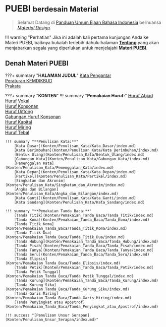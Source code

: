 

# PUEBI <small>berdesain Material</small>

>Selamat Datang di [Panduan Umum Ejaan Bahasa Indonesia][1] bernuansa [_Material Design_][2].

[1]: https://id.m.wikipedia.org/wiki/Ejaan_Bahasa_Indonesia
[2]: https://material.io

!!! warning "Perhatian"
    Jika ini adalah kali pertama kunjungan Anda ke Materi PUEBI, baiknya bukalah terlebih dahulu halaman [**Tentang**][3] yang akan menjabarkan segala yang diperlukan untuk menjelajahi **Materi PUEBI**.

[3]: Tentang/index.md

## Denah Materi PUEBI

???+ summary "**HALAMAN JUDUL**"
    [Kata Pengantar](Halaman_Judul/Kata_Pengantar/index.md)  
    [Peraturan KEMDIKBUD](Halaman_Judul/Peraturan_KEMDIKBUD/index.md)  
    [Prakata](Halaman_Judul/Prakata/index.md)  

???+ summary "**KONTEN**"
    !!! summary "**Pemakaian Huruf:**"
        [Huruf Abjad](Konten/Pemakaian_Huruf/Huruf_Abjad/index.md)  
        [Huruf Vokal](Konten/Pemakaian_Huruf/Huruf_Vokal/index.md)  
        [Huruf Konsonan](Konten/Pemakaian_Huruf/Huruf_Konsonan/index.md)  
        [Huruf Diftong](Konten/Pemakaian_Huruf/Huruf_Diftong/index.md)  
        [Gabungan Huruf Konsonan](Konten/Pemakaian_Huruf/Gabungan_Huruf_Konsonan/index.md)  
        [Huruf Kapital](Konten/Pemakaian_Huruf/Huruf_Kapital/index.md)  
        [Huruf Miring](Konten/Pemakaian_Huruf/Huruf_Miring/index.md)  
        [Huruf Tebal](Konten/Pemakaian_Huruf/Huruf_Tebal/index.md)

    !!! summary "**Penulisan Kata:**"
        [Kata Dasar](Konten/Penulisan_Kata/Kata_Dasar/index.md)  
        [Kata Berimbuhan](Konten/Penulisan_Kata/Kata_Berimbuhan/index.md)  
        [Bentuk Ulang](Konten/Penulisan_Kata/Bentuk_Ulang/index.md)  
        [Gabungan Kata](Konten/Penulisan_Kata/Gabungan_Kata/index.md)  
        [Pemenggalan Kata](Konten/Penulisan_Kata/Pemenggalan_Kata/index.md)  
        [Kata Depan](Konten/Penulisan_Kata/Kata_Depan/index.md)  
        [Partikel](Konten/Penulisan_Kata/Partikel/index.md)  
        [Singkatan dan Akronim](Konten/Penulisan_Kata/Singkatan_dan_Akronim/index.md)  
        [Angka dan Bilangan](Konten/Penulisan_Kata/Angka_dan_Bilangan/index.md)  
        [Kata Ganti](Konten/Penulisan_Kata/Kata_Ganti/index.md)  
        [Kata Sandang](Konten/Penulisan_Kata/Kata_Sandang/index.md)

    !!! summary "**Pemakaian Tanda Baca:**"
        [Tanda Titik](Konten/Pemakaian_Tanda_Baca/Tanda_Titik/index.md)  
        [Tanda Koma](Konten/Pemakaian_Tanda_Baca/Tanda_Koma/index.md)  
        [Tanda Titik Koma](Konten/Pemakaian_Tanda_Baca/Tanda_Titik_Koma/index.md)  
        [Tanda Titik Dua](Konten/Pemakaian_Tanda_Baca/Tanda_Titik_Dua/index.md)  
        [Tanda Hubung](Konten/Pemakaian_Tanda_Baca/Tanda_Hubung/index.md)  
        [Tanda Pisah](Konten/Pemakaian_Tanda_Baca/Tanda_Pisah/index.md)  
        [Tanda Tanya](Konten/Pemakaian_Tanda_Baca/Tanda_Tanya/index.md)  
        [Tanda Seru](Konten/Pemakaian_Tanda_Baca/Tanda_Seru/index.md)  
        [Tanda Elipsis](Konten/Pemakaian_Tanda_Baca/Tanda_Elipsis/index.md)  
        [Tanda Petik](Konten/Pemakaian_Tanda_Baca/Tanda_Petik/index.md)  
        [Tanda Petik Tunggal](Konten/Pemakaian_Tanda_Baca/Tanda_Petik_Tunggal/index.md)  
        [Tanda Kurung](Konten/Pemakaian_Tanda_Baca/Tanda_Kurung/index.md)  
        [Tanda Kurung Siku](Konten/Pemakaian_Tanda_Baca/Tanda_Kurung_Siku/index.md)  
        [Tanda Garis Miring](Konten/Pemakaian_Tanda_Baca/Tanda_Garis_Miring/index.md)  
        [Tanda Penyingkat atau Apostrof](Konten/Pemakaian_Tanda_Baca/Tanda_Penyingkat_atau_Apostrof/index.md)

    !!! success "[Penulisan Unsur Serapan](Konten/Penulisan_Unsur_Serapan/index.md)"

